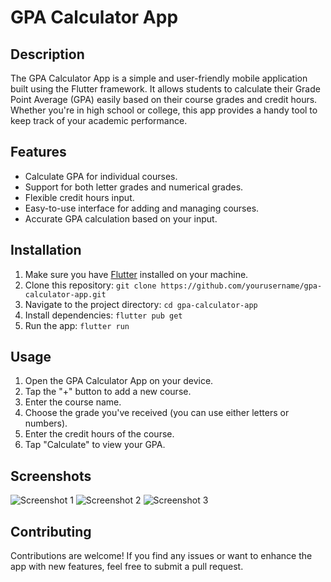 # GPA Calculator App

## Description

The GPA Calculator App is a simple and user-friendly mobile application built using the Flutter framework. It allows students to calculate their Grade Point Average (GPA) easily based on their course grades and credit hours. Whether you're in high school or college, this app provides a handy tool to keep track of your academic performance.


## Features

- Calculate GPA for individual courses.
- Support for both letter grades and numerical grades.
- Flexible credit hours input.
- Easy-to-use interface for adding and managing courses.
- Accurate GPA calculation based on your input.

## Installation

1. Make sure you have [Flutter](https://flutter.dev/) installed on your machine.
2. Clone this repository: `git clone https://github.com/yourusername/gpa-calculator-app.git`
3. Navigate to the project directory: `cd gpa-calculator-app`
4. Install dependencies: `flutter pub get`
5. Run the app: `flutter run`

## Usage

1. Open the GPA Calculator App on your device.
2. Tap the "+" button to add a new course.
3. Enter the course name.
4. Choose the grade you've received (you can use either letters or numbers).
5. Enter the credit hours of the course.
6. Tap "Calculate" to view your GPA.

## Screenshots

![Screenshot 1](screenshots/screenshot1.png)
![Screenshot 2](screenshots/screenshot2.png)
![Screenshot 3](screenshots/screenshot3.png)

## Contributing

Contributions are welcome! If you find any issues or want to enhance the app with new features, feel free to submit a pull request.

